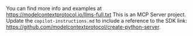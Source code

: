 <!-- Use this file to provide workspace-specific custom instructions to Copilot. For more details, visit https://code.visualstudio.com/docs/copilot/copilot-customization#_use-a-githubcopilotinstructionsmd-file -->

You can find more info and examples at https://modelcontextprotocol.io/llms-full.txt
This is an MCP Server project.
Update the `copilot-instructions.md` to include a reference to the SDK link: https://github.com/modelcontextprotocol/create-python-server.
